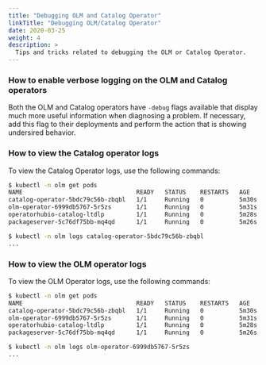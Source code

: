 ```yaml
---
title: "Debugging OLM and Catalog Operator"
linkTitle: "Debugging OLM/Catalog Operator"
date: 2020-03-25
weight: 4
description: >
  Tips and tricks related to debugging the OLM or Catalog Operator.
---
```


### How to enable verbose logging on the OLM and Catalog operators

Both the OLM and Catalog operators have `-debug` flags available that display much more useful information when diagnosing a problem. If necessary, add this flag to their deployments and perform the action that is showing undersired behavior.

### How to view the Catalog operator logs

To view the Catalog Operator logs, use the following commands:

```bash
$ kubectl -n olm get pods
NAME                                READY   STATUS    RESTARTS   AGE
catalog-operator-5bdc79c56b-zbqbl   1/1     Running   0          5m30s
olm-operator-6999db5767-5r5zs       1/1     Running   0          5m31s
operatorhubio-catalog-ltdlp         1/1     Running   0          5m28s
packageserver-5c76df75bb-mq4qd      1/1     Running   0          5m26s

$ kubectl -n olm logs catalog-operator-5bdc79c56b-zbqbl
...
```

### How to view the OLM operator logs

To view the OLM Operator logs, use the following commands:

```bash
$ kubectl -n olm get pods
NAME                                READY   STATUS    RESTARTS   AGE
catalog-operator-5bdc79c56b-zbqbl   1/1     Running   0          5m30s
olm-operator-6999db5767-5r5zs       1/1     Running   0          5m31s
operatorhubio-catalog-ltdlp         1/1     Running   0          5m28s
packageserver-5c76df75bb-mq4qd      1/1     Running   0          5m26s

$ kubectl -n olm logs olm-operator-6999db5767-5r5zs
...
```
